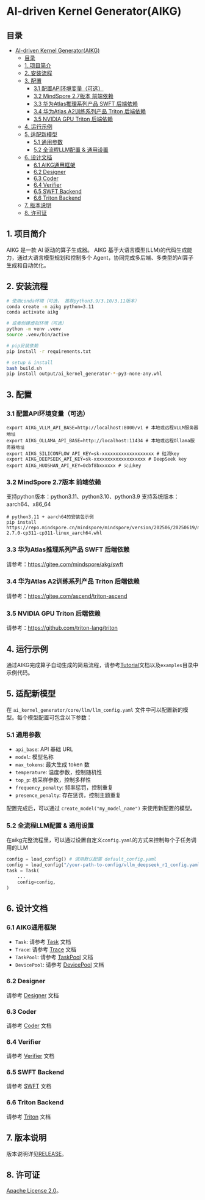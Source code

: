 # AI-driven Kernel Generator(AIKG)

## 目录
- [AI-driven Kernel Generator(AIKG)](#ai-driven-kernel-generatoraikg)
  - [目录](#目录)
  - [1. 项目简介](#1-项目简介)
  - [2. 安装流程](#2-安装流程)
  - [3. 配置](#3-配置)
    - [3.1 配置API环境变量（可选）](#31-配置api环境变量可选)
    - [3.2 MindSpore 2.7版本 前端依赖](#32-mindspore-27版本-前端依赖)
    - [3.3 华为Atlas推理系列产品 SWFT 后端依赖](#33-华为atlas推理系列产品-swft-后端依赖)
    - [3.4 华为Atlas A2训练系列产品 Triton 后端依赖](#34-华为atlas-a2训练系列产品-triton-后端依赖)
    - [3.5 NVIDIA GPU Triton 后端依赖](#35-nvidia-gpu-triton-后端依赖)
  - [4. 运行示例](#4-运行示例)
  - [5. 适配新模型](#5-适配新模型)
    - [5.1 通用参数](#51-通用参数)
    - [5.2 全流程LLM配置 \& 通用设置](#52-全流程llm配置--通用设置)
  - [6. 设计文档](#6-设计文档)
    - [6.1 AIKG通用框架](#61-aikg通用框架)
    - [6.2 Designer](#62-designer)
    - [6.3 Coder](#63-coder)
    - [6.4 Verifier](#64-verifier)
    - [6.5 SWFT Backend](#65-swft-backend)
    - [6.6 Triton Backend](#66-triton-backend)
  - [7. 版本说明](#7-版本说明)
  - [8. 许可证](#8-许可证)

## 1. 项目简介
AIKG 是一款 AI 驱动的算子生成器。
AIKG 基于大语言模型(LLM)的代码生成能力，通过大语言模型规划和控制多个 Agent，协同完成多后端、多类型的AI算子生成和自动优化。


## 2. 安装流程
```bash
# 使用conda环境（可选， 推荐python3.9/3.10/3.11版本）
conda create -n aikg python=3.11
conda activate aikg

# 或者创建虚拟环境（可选）
python -m venv .venv
source .venv/bin/active

# pip安装依赖
pip install -r requirements.txt

# setup & install
bash build.sh
pip install output/ai_kernel_generator-*-py3-none-any.whl
```


## 3. 配置

### 3.1 配置API环境变量（可选）
```
export AIKG_VLLM_API_BASE=http://localhost:8000/v1 # 本地或远程VLLM服务器地址
export AIKG_OLLAMA_API_BASE=http://localhost:11434 # 本地或远程Ollama服务器地址
export AIKG_SILICONFLOW_API_KEY=sk-xxxxxxxxxxxxxxxxxxx # 硅流key
export AIKG_DEEPSEEK_API_KEY=sk-xxxxxxxxxxxxxxxxxxx # DeepSeek key
export AIKG_HUOSHAN_API_KEY=0cbf8bxxxxxx # 火山key
```

### 3.2 MindSpore 2.7版本 前端依赖
支持python版本：python3.11、python3.10、python3.9
支持系统版本：aarch64、x86_64
```
# python3.11 + aarch64的安装包示例
pip install https://repo.mindspore.cn/mindspore/mindspore/version/202506/20250619/master_20250619160020_1261ff4ce06d6f2dc4ce446139948a3e4e9c966b_newest/unified/aarch64/mindspore-2.7.0-cp311-cp311-linux_aarch64.whl
```

### 3.3 华为Atlas推理系列产品 SWFT 后端依赖
请参考：https://gitee.com/mindspore/akg/swft

### 3.4 华为Atlas A2训练系列产品 Triton 后端依赖
请参考：https://gitee.com/ascend/triton-ascend


### 3.5 NVIDIA GPU Triton 后端依赖
请参考：https://github.com/triton-lang/triton


## 4. 运行示例
通过AIKG完成算子自动生成的简易流程，请参考[Tutorial](./docs/Tutorial.md)文档以及`examples`目录中示例代码。


## 5. 适配新模型
在 `ai_kernel_generator/core/llm/llm_config.yaml` 文件中可以配置新的模型。每个模型配置可包含以下参数：

### 5.1 通用参数
- `api_base`: API 基础 URL
- `model`: 模型名称
- `max_tokens`: 最大生成 token 数
- `temperature`: 温度参数，控制随机性
- `top_p`: 核采样参数，控制多样性
- `frequency_penalty`: 频率惩罚，控制重复
- `presence_penalty`: 存在惩罚，控制主题重复

配置完成后，可以通过 `create_model("my_model_name")` 来使用新配置的模型。

### 5.2 全流程LLM配置 & 通用设置
在aikg完整流程里，可以通过设置自定义`config.yaml`的方式来控制每个子任务调用的LLM
```python
config = load_config() # 调用默认配置 default_config.yaml
config = load_config("/your-path-to-config/vllm_deepseek_r1_config.yaml")
task = Task(
    ...
    config=config,
)
```


## 6. 设计文档
### 6.1 AIKG通用框架
- `Task`: 请参考 [Task](./docs/Task.md) 文档
- `Trace`: 请参考 [Trace](./docs/Trace.md) 文档
- `TaskPool`: 请参考 [TaskPool](./docs/TaskPool.md) 文档
- `DevicePool`: 请参考 [DevicePool](./docs/DevicePool.md) 文档

### 6.2 Designer
请参考 [Designer](./docs/Designer.md) 文档

### 6.3 Coder
请参考 [Coder](./docs/Coder.md) 文档

### 6.4 Verifier
请参考 [Verifier](./docs/Verifier.md) 文档

### 6.5 SWFT Backend
请参考 [SWFT](./docs/SWFT.md) 文档

### 6.6 Triton Backend
请参考 [Triton](./docs/Triton.md) 文档

## 7. 版本说明

版本说明详见[RELEASE](../RELEASE.md)。

## 8. 许可证

[Apache License 2.0](LICENSE)。